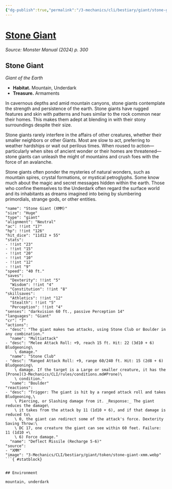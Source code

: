 ```yaml
---
{"dg-publish":true,"permalink":"/3-mechanics/cli/bestiary/giant/stone-giant-xmm/","tags":["ttrpg-cli/compendium/src/5e/xmm","ttrpg-cli/monster/cr/7","ttrpg-cli/monster/environment/mountain","ttrpg-cli/monster/environment/underdark","ttrpg-cli/monster/size/huge","ttrpg-cli/monster/type/giant"],"noteIcon":""}
---
```


# [Stone Giant](3-Mechanics\CLI\bestiary\giant/stone-giant-xmm.md)
*Source: Monster Manual (2024) p. 300*  

## Stone Giant

*Giant of the Earth*

- **Habitat.** Mountain, Underdark  
- **Treasure.** Armaments  

In cavernous depths and amid mountain canyons, stone giants contemplate the strength and persistence of the earth. Stone giants have rugged features and skin with patterns and hues similar to the rock common near their homes. This makes them adept at blending in with their stony surroundings despite their size.

Stone giants rarely interfere in the affairs of other creatures, whether their smaller neighbors or other Giants. Most are slow to act, preferring to weather hardships or wait out perilous times. When roused to action—particularly when sites of ancient wonder or their homes are threatened—stone giants can unleash the might of mountains and crush foes with the force of an avalanche.

Stone giants often ponder the mysteries of natural wonders, such as mountain spires, crystal formations, or mystical petroglyphs. Some know much about the magic and secret messages hidden within the earth. Those who confine themselves to the Underdark often regard the surface world and its inhabitants as dreams imagined into being by slumbering primordials, strange gods, or other entities.

```statblock
"name": "Stone Giant (XMM)"
"size": "Huge"
"type": "giant"
"alignment": "Neutral"
"ac": !!int "17"
"hp": !!int "126"
"hit_dice": "11d12 + 55"
"stats":
- !!int "23"
- !!int "15"
- !!int "20"
- !!int "10"
- !!int "12"
- !!int "9"
"speed": "40 ft."
"saves":
  "Dexterity": !!int "5"
  "Wisdom": !!int "4"
  "Constitution": !!int "8"
"skillsaves":
  "Athletics": !!int "12"
  "Stealth": !!int "5"
  "Perception": !!int "4"
"senses": "darkvision 60 ft., passive Perception 14"
"languages": "Giant"
"cr": "7"
"actions":
- "desc": "The giant makes two attacks, using Stone Club or Boulder in any combination."
  "name": "Multiattack"
- "desc": "Melee Attack Roll: +9, reach 15 ft. Hit: 22 (3d10 + 6) Bludgeoning\
    \ damage."
  "name": "Stone Club"
- "desc": "Ranged Attack Roll: +9, range 60/240 ft. Hit: 15 (2d8 + 6) Bludgeoning\
    \ damage. If the target is a Large or smaller creature, it has the [Prone](3-Mechanics/CLI/rules/conditions.md#Prone)\
    \ condition."
  "name": "Boulder"
"reactions":
- "desc": "Trigger: The giant is hit by a ranged attack roll and takes Bludgeoning,\
    \ Piercing, or Slashing damage from it. _Response:_ The giant reduces the damage\
    \ it takes from the attack by 11 (1d10 + 6), and if that damage is reduced to\
    \ 0, the giant can redirect some of the attack's force. Dexterity Saving Throw:\
    \ DC 17, one creature the giant can see within 60 feet. Failure: 11 (1d10 +\
    \ 6) Force damage."
  "name": "Deflect Missile (Recharge 5-6)"
"source":
- "XMM"
"image": "3-Mechanics/CLI/bestiary/giant/token/stone-giant-xmm.webp"
```{ #statblock}


## Environment

mountain, underdark